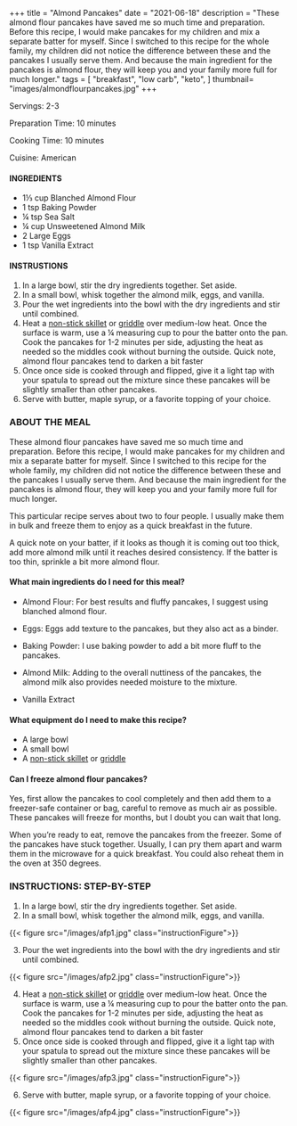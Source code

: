 
+++
title = "Almond Pancakes"
date = "2021-06-18"
description = "These almond flour pancakes have saved me so much time and preparation. Before this recipe, I would make pancakes for my children and mix a separate batter for myself. Since I switched to this recipe for the whole family, my children did not notice the difference between these and the pancakes I usually serve them. And because the main ingredient for the pancakes is almond flour, they will keep you and your family more full for much longer."
tags = [
    "breakfast",
    "low carb",
    "keto",
]
thumbnail= "images/almondflourpancakes.jpg"
+++

Servings: 2-3 <!--more-->

Preparation Time: 10 minutes 

Cooking Time: 10 minutes 

Cuisine: American 

#### INGREDIENTS 

* 1⅓ cup Blanched Almond Flour
* 1 tsp Baking Powder
* ¼ tsp Sea Salt
* ¼ cup Unsweetened Almond Milk
* 2 Large Eggs
* 1 tsp Vanilla Extract 
  
#### INSTRUSTIONS

1. In a large bowl, stir the dry ingredients together. Set aside. 
2. In a small bowl, whisk together the almond milk, eggs, and vanilla.
3. Pour the wet ingredients into the bowl with the dry ingredients and stir until combined. 
4. Heat a [non-stick skillet](https://amzn.to/3xy2Mkd) or [griddle](https://amzn.to/3vFthD9) over medium-low heat. Once the surface is warm, use a ¼ measuring cup to pour the batter onto the pan. Cook the pancakes for 1-2 minutes per side, adjusting the heat as needed so the middles cook without burning the outside. Quick note, almond flour pancakes tend to darken a bit faster 
5. Once once side is cooked through and flipped, give it a light tap with your spatula to spread out the mixture since these pancakes will be slightly smaller than other pancakes. 
6. Serve with butter, maple syrup, or a favorite topping of your choice.

### ABOUT THE MEAL

These almond flour pancakes have saved me so much time and preparation. Before this recipe, I would make pancakes for my children and mix a separate batter for myself. Since I switched to this recipe for the whole family, my children did not notice the difference between these and the pancakes I usually serve them. And because the main ingredient for the pancakes is almond flour, they will keep you and your family more full for much longer. 

This particular recipe serves about two to four people. I usually make them in bulk and freeze them to enjoy as a quick breakfast in the future. 

A quick note on your batter, if it looks as though it is coming out too thick, add more almond milk until it reaches desired consistency. If the batter is too thin, sprinkle a bit more almond flour. 

#### What main ingredients do I need for this meal?

* Almond Flour: For best results and fluffy pancakes, I suggest using blanched almond flour.

* Eggs: Eggs add texture to the pancakes, but they also act as a binder.  

* Baking Powder: I use baking powder to add a bit more fluff to the pancakes.  

* Almond Milk: Adding to the overall nuttiness of the pancakes, the almond milk also provides needed moisture to the mixture.  

* Vanilla Extract

#### What equipment do I need to make this recipe?

* A large bowl 
* A small bowl 
* A [non-stick skillet](https://amzn.to/3xy2Mkd) or [griddle](https://amzn.to/3vFthD9) 

#### Can I freeze almond flour pancakes?

Yes, first allow the pancakes to cool completely and then add them to a freezer-safe container or bag, careful to remove as much air as possible. These pancakes will freeze for months, but I doubt you can wait that long. 

When you’re ready to eat, remove the pancakes from the freezer. Some of the pancakes have stuck together. Usually, I can pry them apart and warm them in the microwave for a quick breakfast. You could also reheat them in the oven at 350 degrees. 

### INSTRUCTIONS: STEP-BY-STEP 

1. In a large bowl, stir the dry ingredients together. Set aside. 
2. In a small bowl, whisk together the almond milk, eggs, and vanilla.

{{< figure src="/images/afp1.jpg" class="instructionFigure">}}

3. Pour the wet ingredients into the bowl with the dry ingredients and stir until combined. 

{{< figure src="/images/afp2.jpg" class="instructionFigure">}}

4. Heat a [non-stick skillet](https://amzn.to/3xy2Mkd) or [griddle](https://amzn.to/3vFthD9) over medium-low heat. Once the surface is warm, use a ¼ measuring cup to pour the batter onto the pan. Cook the pancakes for 1-2 minutes per side, adjusting the heat as needed so the middles cook without burning the outside. Quick note, almond flour pancakes tend to darken a bit faster 
5. Once once side is cooked through and flipped, give it a light tap with your spatula to spread out the mixture since these pancakes will be slightly smaller than other pancakes. 

{{< figure src="/images/afp3.jpg" class="instructionFigure">}}

6. Serve with butter, maple syrup, or a favorite topping of your choice.

{{< figure src="/images/afp4.jpg" class="instructionFigure">}}
